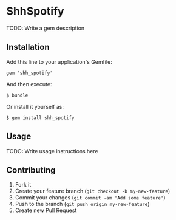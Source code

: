 # ShhSpotify

TODO: Write a gem description

## Installation

Add this line to your application's Gemfile:

    gem 'shh_spotify'

And then execute:

    $ bundle

Or install it yourself as:

    $ gem install shh_spotify

## Usage

TODO: Write usage instructions here

## Contributing

1. Fork it
2. Create your feature branch (`git checkout -b my-new-feature`)
3. Commit your changes (`git commit -am 'Add some feature'`)
4. Push to the branch (`git push origin my-new-feature`)
5. Create new Pull Request
